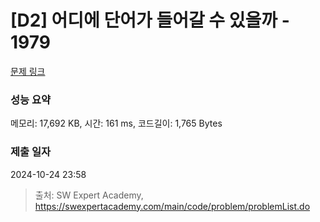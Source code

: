 # [D2] 어디에 단어가 들어갈 수 있을까 - 1979 

[문제 링크](https://swexpertacademy.com/main/code/problem/problemDetail.do?contestProbId=AV5PuPq6AaQDFAUq) 

### 성능 요약

메모리: 17,692 KB, 시간: 161 ms, 코드길이: 1,765 Bytes

### 제출 일자

2024-10-24 23:58



> 출처: SW Expert Academy, https://swexpertacademy.com/main/code/problem/problemList.do